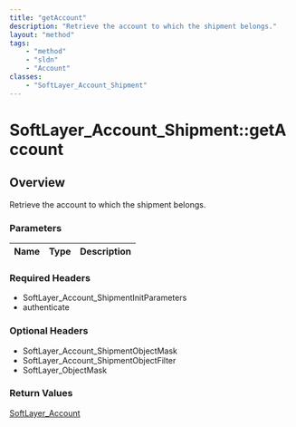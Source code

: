 ```yaml
---
title: "getAccount"
description: "Retrieve the account to which the shipment belongs."
layout: "method"
tags:
    - "method"
    - "sldn"
    - "Account"
classes:
    - "SoftLayer_Account_Shipment"
---
```

# SoftLayer_Account_Shipment::getAccount
## Overview 
Retrieve the account to which the shipment belongs.

### Parameters 
|Name | Type | Description |
| --- | --- | --- |


### Required Headers
* SoftLayer_Account_ShipmentInitParameters
* authenticate

### Optional Headers
* SoftLayer_Account_ShipmentObjectMask
* SoftLayer_Account_ShipmentObjectFilter
* SoftLayer_ObjectMask

### Return Values
<a href='/reference/datatypes/SoftLayer_Account'>SoftLayer_Account </a>

